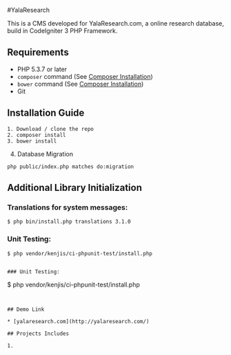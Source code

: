 #YalaResearch

This is a CMS developed for YalaResearch.com, a online research database, build in CodeIgniter 3 PHP Framework.

## Requirements

* PHP 5.3.7 or later
* `composer` command (See [Composer Installation](https://getcomposer.org/download/))
* `bower` command (See [Composer Installation](https://bower.io/))
* Git

## Installation Guide
```
1. Download / clone the repo
2. composer install
3. bower install
```
4. Database Migration
```
php public/index.php matches do:migration
```

## Additional Library Initialization

### Translations for system messages:
```
$ php bin/install.php translations 3.1.0
```

### Unit Testing:
```
$ php vendor/kenjis/ci-phpunit-test/install.php
```
```

### Unit Testing:
```
$ php vendor/kenjis/ci-phpunit-test/install.php
```


## Demo Link

* [yalaresearch.com](http://yalaresearch.com/)

## Projects Includes

1. 
